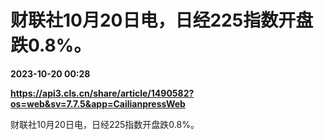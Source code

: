 # 财联社10月20日电，日经225指数开盘跌0.8%。

**2023-10-20 00:28**

**https://api3.cls.cn/share/article/1490582?os=web&sv=7.7.5&app=CailianpressWeb**

财联社10月20日电，日经225指数开盘跌0.8%。
